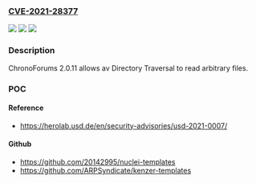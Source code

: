 ### [CVE-2021-28377](https://cve.mitre.org/cgi-bin/cvename.cgi?name=CVE-2021-28377)
![](https://img.shields.io/static/v1?label=Product&message=n%2Fa&color=blue)
![](https://img.shields.io/static/v1?label=Version&message=n%2Fa&color=blue)
![](https://img.shields.io/static/v1?label=Vulnerability&message=n%2Fa&color=brighgreen)

### Description

ChronoForums 2.0.11 allows av Directory Traversal to read arbitrary files.

### POC

#### Reference
- https://herolab.usd.de/en/security-advisories/usd-2021-0007/

#### Github
- https://github.com/20142995/nuclei-templates
- https://github.com/ARPSyndicate/kenzer-templates

